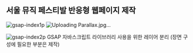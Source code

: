 ## 서울 뮤직 페스티발 반응형 웹페이지 제작

![gsap-index1p](https://github.com/user-attachments/assets/071ae689-eb2b-48e6-b34c-d2f9b57959b5)
![Uploading Parallax.jpg…]()

![gsap-index2p](https://github.com/user-attachments/assets/95c77d34-f2b4-4355-94e7-a8c6b2c73bdd)
GSAP 자바스크립트 라이브러리 사용을 위한 레이어 분리
(장면 구성에 필요한 부분은 제작)
